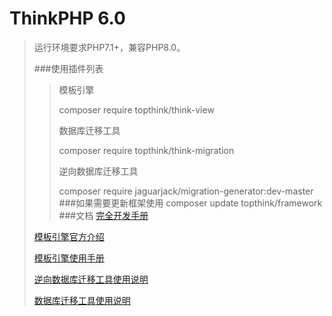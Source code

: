 ThinkPHP 6.0
===============

> 运行环境要求PHP7.1+，兼容PHP8.0。
>
> ###使用插件列表
>> 模板引擎
>>
>> composer require topthink/think-view
>>
>> 数据库迁移工具
>>
>> composer require topthink/think-migration
>>
>> 逆向数据库迁移工具
>> 
>> composer require jaguarjack/migration-generator:dev-master
>###如果需要更新框架使用
> composer update topthink/framework
>###文档
> [完全开发手册](https://www.kancloud.cn/manual/thinkphp6_0/content)
>
> [模板引擎官方介绍](https://www.kancloud.cn/manual/thinkphp6_0/1037613)
>
> [模板引擎使用手册](https://www.kancloud.cn/manual/think-template/1286403)
>
> [逆向数据库迁移工具使用说明](https://github.com/JaguarJack/migration-generator)
> 
> [数据库迁移工具使用说明](https://www.kancloud.cn/manual/thinkphp6_0/1118028)
